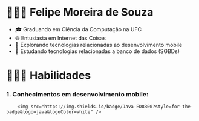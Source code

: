# 👨🏽‍🎓  Felipe Moreira de Souza

- 🎓  Graduando em Ciência da Computação na UFC
- 🌐  Entusiasta em Internet das Coisas
- 📱  Explorando tecnologias relacionadas ao desenvolvimento mobile
- 💽  Estudando tecnologias relacionadas a banco de dados (SGBDs)

# 🧑🏽‍💻 Habilidades

### 1. Conhecimentos em desenvolvimento mobile:
        <img src="https://img.shields.io/badge/Java-ED8B00?style=for-the-badge&logo=java&logoColor=white" />
